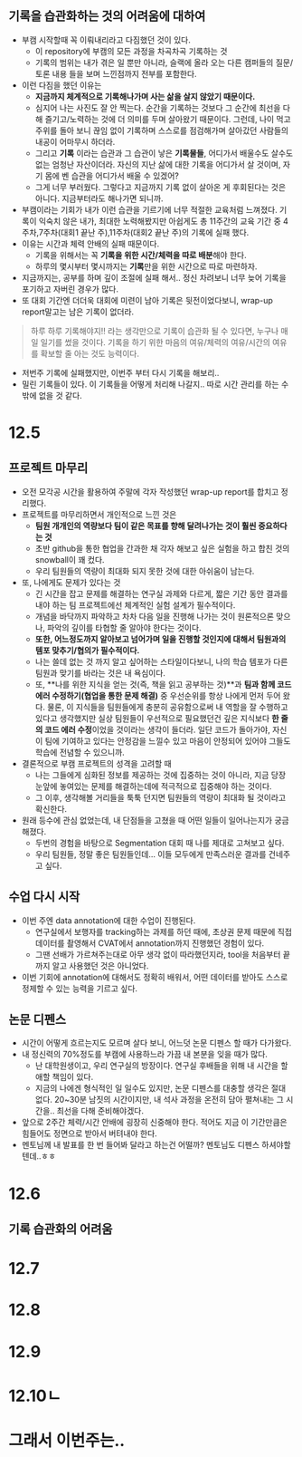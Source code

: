 ## 기록을 습관화하는 것의 어려움에 대하여

- 부캠 시작할때 꼭 이뤄내리라고 다짐했던 것이 있다.
    - 이 repository에 부캠의 모든 과정을 차곡차곡 기록하는 것
    - 기록의 범위는 내가 겪은 일 뿐만 아니라, 슬랙에 올라 오는 다른 캠퍼들의 질문/토론 내용 들을 보며 느낀점까지 전부를 포함한다.
- 이런 다짐을 했던 이유는
    - **지금까지 체계적으로 기록해나가며 사는 삶을 살지 않았기 때문이다.**
    - 심지어 나는 사진도 잘 안 찍는다. 순간을 기록하는 것보다 그 순간에 최선을 다해 즐기고/노력하는 것에 더 의미를 두며 살아왔기 때문이다. 그런데, 나이 먹고 주위를 돌아 보니 끊임 없이 기록하며 스스로를 점검해가며 살아갔던 사람들의 내공이 어마무시 하더라.
    - 그리고 **기록** 이라는 습관과 그 습관이 낳은 **기록물들**, 어디가서 배울수도 살수도 없는 엄청난 자산이더라. 자신의 지난 삶에 대한 기록을 어디가서 살 것이며, 자기 몸에 벤 습관을 어디가서 배울 수 있겠어?
    - 그게 너무 부러웠다. 그렇다고 지금까지 기록 없이 살아온 게 후회된다는 것은 아니다. 지금부터라도 해나가면 되니까.
- 부캠이라는 기회가 내가 이런 습관을 기르기에 너무 적절한 교육처럼 느껴졌다. 기록이 익숙치 않은 내가, 최대한 노력해봤지만 아쉽게도 총 11주간의 교육 기간 중 4주차,7주차(대회1 끝난 주),11주차(대회2 끝난 주)의 기록에 실패 했다.
- 이유는 시간과 체력 안배의 실패 때문이다.
    - 기록을 위해서는 꼭 **기록을 위한 시간/체력을 따로 배분**해야 한다.
    - 하루의 몇시부터 몇시까지는 **기록**만을 위한 시간으로 따로 마련하자.
- 지금까지는, 공부를 하며 깊이 조절에 실패 해서.. 정신 차려보니 너무 늦어 기록을 포기하고 자버린 경우가 많다.
- 또 대회 기간엔 더더욱 대회에 미련이 남아 기록은 뒷전이었다보니, wrap-up report말고는 남은 기록이 없더라.

> 하루 하루 기록해야지!! 라는 생각만으로 기록이 습관화 될 수 있다면, 누구나 매일 일기를 썼을 것이다. 기록을 하기 위한 마음의 여유/체력의 여유/시간의 여유를 확보할 줄 아는 것도 능력이다.

- 저번주 기록에 실패했지만, 이번주 부터 다시 기록을 해보리..  
- 밀린 기록들이 있다. 이 기록들을 어떻게 처리해 나갈지.. 따로 시간 관리를 하는 수 밖에 없을 것 같다. 

# 12.5

## 프로젝트 마무리

- 오전 모각공 시간을 활용하여 주말에 각자 작성했던 wrap-up report를 합치고 정리했다.
- 프로젝트를 마무리하면서 개인적으로 느낀 것은
    - **팀원 개개인의 역량보다 팀이 같은 목표를 향해 달려나가는 것이 훨씬 중요하다는 것**
    - 초반 github을 통한 협업을 간과한 채 각자 해보고 싶은 실험을 하고 합친 것의 snowball이 꽤 컸다.
    - 우리 팀원들의 역량이 최대화 되지 못한 것에 대한 아쉬움이 남는다.
- 또, 나에게도 문제가 있다는 것
    - 긴 시간을 잡고 문제를 해결하는 연구실 과제와 다르게, 짧은 기간 동안 결과를 내야 하는 팀 프로젝트에선 체계적인 실험 설계가 필수적이다.
    - 개념을 바닥까지 파악하고 차차 다음 일을 진행해 나가는 것이 원론적으론 맞으나, 파악의 깊이를 타협할 줄 알아야 한다는 것이다.
    - **또한, 어느정도까지 알아보고 넘어가며 일을 진행할 것인지에 대해서 팀원과의 템포 맞추기/협의가 필수적이다.**
    - 나는 쓸데 없는 것 까지 알고 싶어하는 스타일이다보니, 나의 학습 템포가 다른 팀원과 맞기를 바라는 것은 내 욕심이다. 
    - 또, **나를 위한 지식을 얻는 것(즉, 책을 읽고 공부하는 것)**과 **팀과 함께 코드 에러 수정하기(협업을 통한 문제 해결)** 중 우선순위를 항상 나에게 먼저 두어 왔다. 물론, 이 지식들을 팀원들에게 충분히 공유함으로써 내 역할을 잘 수행하고 있다고 생각했지만 실상 팀원들이 우선적으로 필요했던건 깊은 지식보다 **한 줄의 코드 에러 수정**이었을 것이라는 생각이 들더라. 일단 코드가 돌아가야, 자신이 팀에 기여하고 있다는 안정감을 느낄수 있고 마음이 안정되어 있어야 그들도 학습에 전념할 수 있으니까.  
- 결론적으로 부캠 프로젝트의 성격을 고려할 때
    - 나는 그들에게 심화된 정보를 제공하는 것에 집중하는 것이 아니라, 지금 당장 눈앞에 놓여있는 문제를 해결하는데에 적극적으로 집중해야 하는 것이다.
    - 그 이후, 생각해볼 거리들을 툭툭 던지면 팀원들의 역량이 최대화 될 것이라고 확신한다.
- 원래 등수에 관심 없었는데, 내 단점들을 고쳤을 때 어떤 일들이 일어나는지가 궁금해졌다.
    - 두번의 경험을 바탕으로 Segmentation 대회 때 나를 제대로 고쳐보고 싶다.
    - 우리 팀원들, 정말 좋은 팀원들인데... 이들 모두에게 만족스러운 결과를 건네주고 싶다.

## 수업 다시 시작

- 이번 주엔 data annotation에 대한 수업이 진행된다.
    - 연구실에서 보행자를 tracking하는 과제를 하던 때에, 초상권 문제 때문에 직접 데이터를 촬영해서 CVAT에서 annotation까지 진행했던 경험이 있다.
    - 그땐 선배가 가르쳐주는대로 아무 생각 없이 따라했던지라, tool을 처음부터 끝까지 알고 사용했던 것은 아니었다. 
- 이번 기회에 annotation에 대해서도 정확히 배워서, 어떤 데이터를 받아도 스스로 정제할 수 있는 능력을 기르고 싶다.

## 논문 디펜스

- 시간이 어떻게 흐르는지도 모르며 살다 보니, 어느덧 논문 디펜스 할 때가 다가왔다.
- 내 정신력의 70%정도를 부캠에 사용하느라 가끔 내 본분을 잊을 때가 많다.
    - 난 대학원생이고, 우리 연구실의 방장이다. 연구실 후배들을 위해 내 시간을 할애할 책임이 있다. 
    - 지금의 나에겐 형식적인 일 일수도 있지만, 논문 디펜스를 대충할 생각은 절대 없다. 20~30분 남짓의 시간이지만, 내 석사 과정을 온전히 담아 펼쳐내는 그 시간을.. 최선을 다해 준비해야겠다.
- 앞으로 2주간 체력/시간 안배에 굉장히 신중해야 한다. 적어도 지금 이 기간만큼은 힘들어도 정면으로 받아서 버텨내야 한다. 
- 멘토님께 내 발표를 한 번 들어봐 달라고 하는건 어떨까? 멘토님도 디펜스 하셔야할텐데..ㅎㅎ

# 12.6

## 기록 습관화의 어려움

# 12.7

# 12.8

# 12.9

# 12.10ㄴ


# 그래서 이번주는..

